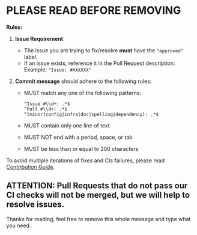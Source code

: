 # PLEASE READ BEFORE REMOVING

 **Rules:**
1. **Issue Requirement**

   - The issue you are trying to fix/resolve **must** have the `"approved"` label.
   - If an issue exists, reference it in the Pull Request description:
   Example: `"Issue: #XXXXXX"`
   
2. **Commit message** should adhere to the following rules:

   - MUST match any one of the following patterns:
   
      ```
      ^Issue #\\d+: .*$
      ^Pull #\\d+: .*$
      ^(minor|config|infra|doc|spelling|dependency): .*$
     ```
     
   - MUST contain only one line of text
   - MUST NOT end with a period, space, or tab
   - MUST be less than or equal to 200 characters

To avoid multiple iterations of fixes and CIs failures, please read
[Contribution Guide](https://checkstyle.org/contributing.html).

**ATTENTION:** Pull Requests that do not pass our CI checks will not be merged,
but we will help to resolve issues.
---
Thanks for reading, feel free to remove this whole message and type what you need.
